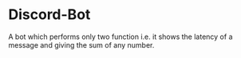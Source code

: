# Discord-Bot
A bot which performs only two function i.e. it shows the latency of a message and giving the sum of any number.

